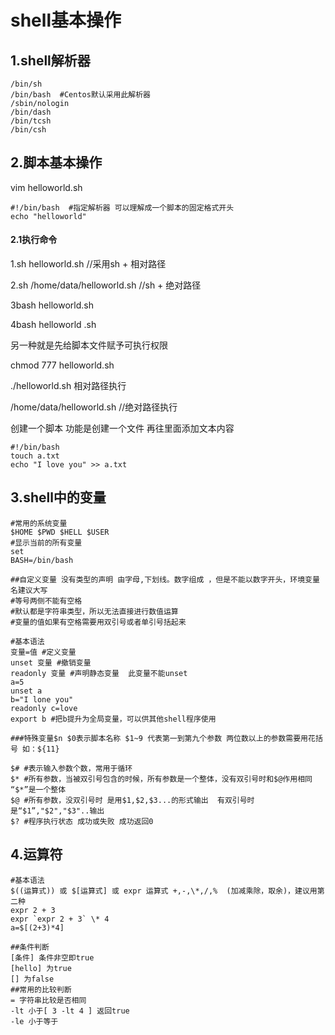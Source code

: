 # shell基本操作

## 1.shell解析器

```shell
/bin/sh 
/bin/bash  #Centos默认采用此解析器
/sbin/nologin
/bin/dash
/bin/tcsh
/bin/csh
```

## 2.脚本基本操作

vim helloworld.sh

```shell 
#!/bin/bash  #指定解析器 可以理解成一个脚本的固定格式开头
echo "helloworld"
```

#### 2.1执行命令

1.sh helloworld.sh  //采用sh + 相对路径

2.sh /home/data/helloworld.sh  //sh + 绝对路径

3bash helloworld.sh

4bash helloworld .sh

另一种就是先给脚本文件赋予可执行权限 

chmod 777 helloworld.sh

./helloworld.sh 相对路径执行

/home/data/helloworld.sh  //绝对路径执行

创建一个脚本 功能是创建一个文件 再往里面添加文本内容

```shell
#!/bin/bash
touch a.txt
echo "I love you" >> a.txt
```

## 3.shell中的变量

```shell
#常用的系统变量
$HOME $PWD $HELL $USER
#显示当前的所有变量
set
BASH=/bin/bash

##自定义变量 没有类型的声明 由字母,下划线。数字组成 ，但是不能以数字开头，环境变量名建议大写
#等号两侧不能有空格
#默认都是字符串类型，所以无法直接进行数值运算
#变量的值如果有空格需要用双引号或者单引号括起来

#基本语法
变量=值 #定义变量
unset 变量 #撤销变量
readonly 变量 #声明静态变量  此变量不能unset 
a=5
unset a
b="I lone you"
readonly c=love
export b #把b提升为全局变量，可以供其他shell程序使用

###特殊变量$n $0表示脚本名称 $1~9 代表第一到第九个参数 两位数以上的参数需要用花括号 如：${11}

$# #表示输入参数个数，常用于循环
$* #所有参数，当被双引号包含的时候，所有参数是一个整体，没有双引号时和$@作用相同 “$*”是一个整体
$@ #所有参数，没双引号时 是用$1,$2,$3...的形式输出  有双引号时是“$1”,"$2","$3"..输出
$? #程序执行状态 成功或失败 成功返回0 
```

## 4.运算符

```shell
#基本语法
$((运算式)) 或 $[运算式] 或 expr 运算式 +,-,\*,/,%  (加减乘除，取余)，建议用第二种
expr 2 + 3
expr `expr 2 + 3` \* 4
a=$[(2+3)*4]

##条件判断
[条件] 条件非空即true
[hello] 为true
[] 为false
##常用的比较判断
= 字符串比较是否相同
-lt 小于[ 3 -lt 4 ] 返回true
-le 小于等于

```





